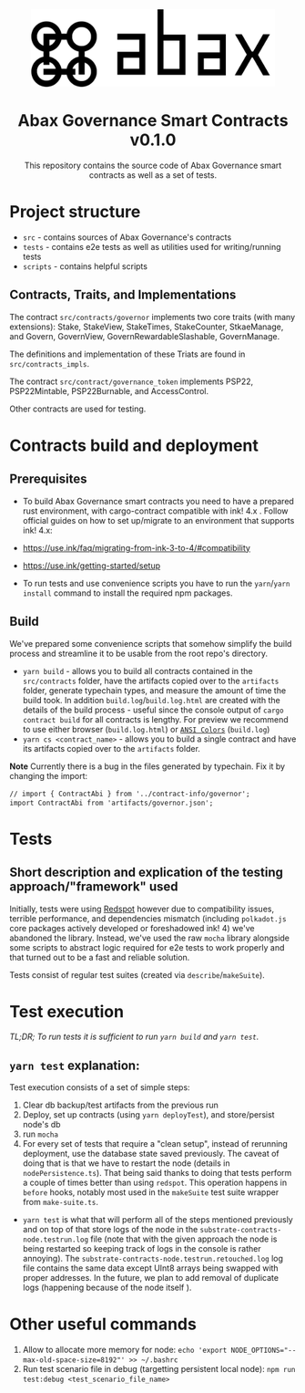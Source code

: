 <div align="center">
    <img src="./abax_logo.png" alt="ink!" height="136" />
<h1 align="center">
    Abax Governance Smart Contracts v0.1.0
</h1>
This repository contains the source code of Abax Governance smart contracts as well as a set of tests.
</div>

# Project structure

- `src` - contains sources of Abax Governance's contracts
- `tests` - contains e2e tests as well as utilities used for writing/running tests
- `scripts` - contains helpful scripts

## Contracts, Traits, and Implementations

The contract `src/contracts/governor` implements two core traits (with many extensions): Stake, StakeView, StakeTimes, StakeCounter, StkaeManage, and Govern, GovernView, GovernRewardableSlashable, GovernManage.

The definitions and implementation of these Triats are found in `src/contracts_impls`.

The contract `src/contract/governance_token` implements PSP22, PSP22Mintable, PSP22Burnable, and AccessControl.

Other contracts are used for testing.

# Contracts build and deployment

## Prerequisites

- To build Abax Governance smart contracts you need to have a prepared rust environment, with cargo-contract compatible with ink! 4.x .
  Follow official guides on how to set up/migrate to an environment that supports ink! 4.x:
- https://use.ink/faq/migrating-from-ink-3-to-4/#compatibility
- https://use.ink/getting-started/setup

- To run tests and use convenience scripts you have to run the `yarn`/`yarn install` command to install the required npm packages.

## Build

We've prepared some convenience scripts that somehow simplify the build process and streamline it to be usable from the root repo's directory.

- `yarn build` - allows you to build all contracts contained in the `src/contracts` folder, have the artifacts copied over to the `artifacts` folder, generate typechain types, and measure the amount of time the build took. In addition `build.log`/`build.log.html` are created with the details of the build process - useful since the console output of `cargo contract build` for all contracts is lengthy.
  For preview we recommend to use either browser (`build.log.html`) or [`ANSI Colors`](https://marketplace.visualstudio.com/items?itemName=iliazeus.vscode-ansi) (`build.log`)
- `yarn cs <contract_name>` - allows you to build a single contract and have its artifacts copied over to the `artifacts` folder.

**Note** Currently there is a bug in the files generated by typechain. Fix it by changing the import:

```
// import { ContractAbi } from '../contract-info/governor';
import ContractAbi from 'artifacts/governor.json';
```

# Tests

## Short description and explication of the testing approach/"framework" used

Initially, tests were using [Redspot](https://github.com/patractlabs/redspot) however due to compatibility issues, terrible performance, and dependencies mismatch (including `polkadot.js` core packages actively developed or foreshadowed ink! 4) we've abandoned the library.
Instead, we've used the raw `mocha` library alongside some scripts to abstract logic required for e2e tests to work properly and that turned out to be a fast and reliable solution.

Tests consist of regular test suites (created via `describe`/`makeSuite`).

# Test execution

_TL;DR; To run tests it is sufficient to run `yarn build` and `yarn test`._

## `yarn test` explanation:

Test execution consists of a set of simple steps:

1. Clear db backup/test artifacts from the previous run
1. Deploy, set up contracts (using `yarn deployTest`), and store/persist node's db
1. run `mocha`
1. For every set of tests that require a "clean setup", instead of rerunning deployment, use the database state saved previously. The caveat of doing that is that we have to restart the node (details in `nodePersistence.ts`). That being said thanks to doing that tests perform a couple of times better than using `redspot`. This operation happens in `before` hooks, notably most used in the `makeSuite` test suite wrapper from `make-suite.ts`.

- `yarn test` is what that will perform all of the steps mentioned previously and on top of that store logs of the node in the `substrate-contracts-node.testrun.log` file (note that with the given approach the node is being restarted so keeping track of logs in the console is rather annoying). The `substrate-contracts-node.testrun.retouched.log` log file contains the same data except UInt8 arrays being swapped with proper addresses. In the future, we plan to add removal of duplicate logs (happening because of the node itself ).

# Other useful commands

1. Allow to allocate more memory for node:
   `echo 'export NODE_OPTIONS="--max-old-space-size=8192"' >> ~/.bashrc`
2. Run test scenario file in debug (targetting persistent local node):
   `npm run test:debug <test_scenario_file_name>`
